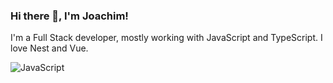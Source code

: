 ### Hi there 👋, I'm Joachim!

I'm a Full Stack developer, mostly working with JavaScript and TypeScript. I love Nest and Vue.
<!--
**JoachimLi/JoachimLi** is a ✨ _special_ ✨ repository because its `README.md` (this file) appears on your GitHub profile.

Here are some ideas to get you started:

- 🔭 I’m currently working on ...
- 🌱 I’m currently learning ...
- 👯 I’m looking to collaborate on ...
- 🤔 I’m looking for help with ...
- 💬 Ask me about ...
- 📫 How to reach me: ...
- 😄 Pronouns: ...
- ⚡ Fun fact: ...
-->

<img alt="JavaScript" src="https://img.shields.io/badge/JavaScript-F7DF1E?logo=javascript&logoColor=white&style=flat" />
